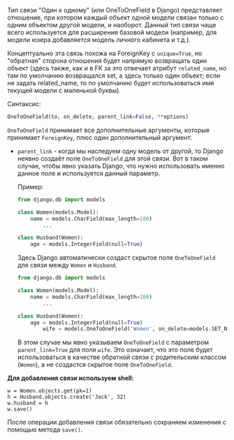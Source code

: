 Тип связи "Один к одному" (или OneToOneField в Django) представляет отношение, при котором каждый объект одной модели связан только с одним объектом другой модели, и наоборот. Данный тип связи чаще всего используется для расширения базовой модели (например, для модели юзера добавляется модель личного кабинета и т.д.).

Концептуально эта связь похожа на ForeignKey с `unique=True`, но "обратная" сторона отношения будет напрямую возвращать один объект (здесь также, как и в FK за это отвечает атрибут `related_name`, но там по умолчанию возвращался set, а здесь только один объект; если не задать related_name, то по умолчанию будет использоваться имя текущей модели с маленькой буквы).

Синтаксис:

```Python
OneToOneField(to, on_delete, parent_link=False, **options)
```

`OneToOneField` принимает все дополнительные аргументы, которые принимает `ForeignKey`, плюс один дополнительный аргумент:

- `parent_link` - когда мы наследуем одну модель от другой, то Django неявно создаёт поле `OneToOneField` для этой связи. Вот в таком случае, чтобы явно указать Django, что нужно использовать именно данное поле и используется данный параметр.
    
    Пример:
    
    ```Python
    from django.db import models
    
    class Women(models.Model):
        name = models.CharField(max_length=100)
    		...
    
    class Husband(Women):
        age = models.IntegerField(null=True)
    ```
    
    Здесь Django автоматически создаст скрытое поле `OneToOneField` для связи между `Women` и `Husband`.
    
    ```Python
    from django.db import models
    
    class Women(models.Model):
        name = models.CharField(max_length=100)
    		...
    
    class Husband(Women):
        age = models.IntegerField(null=True)
    		wife = models.OneToOneField('Women', on_delete=models.SET_NULL, parent_link=True, null=True, blank=True, related_name='husband')
    ```
    
    В этом случае мы явно указываем `OneToOneField` с параметром `parent_link=True` для поля `wife`. Это означает, что это поле будет использоваться в качестве обратной связи с родительским классом (`Women`), а не создастся скрытое поле `OneToOneField`.
    

**Для добавления связи используем shell:**

```Shell
w = Women.objects.get(pk=1)
h = Husband.objects.create('Jack', 32)
w.husband = h
w.save()
```

После операции добавления связи обязательно сохраняем изменения с помощью метода `save()`.

<div class="page-break" style="page-break-before: always;"></div>
